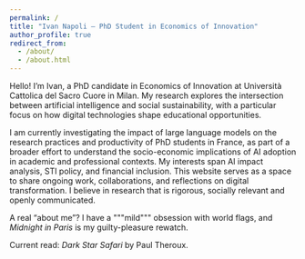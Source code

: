 ```yaml
---
permalink: /
title: "Ivan Napoli – PhD Student in Economics of Innovation"
author_profile: true
redirect_from: 
  - /about/
  - /about.html
---
```


Hello! I’m Ivan, a PhD candidate in Economics of Innovation at Università Cattolica del Sacro Cuore in Milan. My research explores the intersection between artificial intelligence and social sustainability, with a particular focus on how digital technologies shape educational opportunities.

I am currently investigating the impact of large language models on the research practices and productivity of PhD students in France, as part of a broader effort to understand the socio-economic implications of AI adoption in academic and professional contexts. My interests span AI impact analysis, STI policy, and financial inclusion.
This website serves as a space to share ongoing work, collaborations, and reflections on digital transformation. I believe in research that is rigorous, socially relevant and openly communicated.

A real “about me”? I have a """mild""" obsession with world flags, and *Midnight in Paris* is my guilty-pleasure rewatch. 

Current read: *Dark Star Safari* by Paul Theroux.
